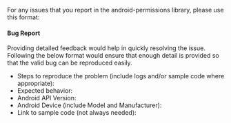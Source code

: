 For any issues that you report in the android-permissions library, please use this format:

#### Bug Report

Providing detailed feedback would help in quickly resolving the issue. Following the below format would ensure that enough detail is provided so that the valid bug can be reproduced easily.

* Steps to reproduce the problem (include logs and/or sample code where appropriate):
* Expected behavior:
* Android API Version:
* Android Device (include Model and Manufacturer):
* Link to sample code (not always needed):
